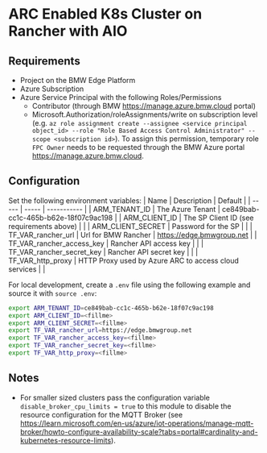 # ARC Enabled K8s Cluster on Rancher with AIO

## Requirements
- Project on the BMW Edge Platform
- Azure Subscription
- Azure Service Principal with the following Roles/Permissions
    - Contributor (through BMW https://manage.azure.bmw.cloud portal)
    - Microsoft.Authorization/roleAssignments/write on subscription level (e.g. `az role assignment create --assignee <service principal object_id> --role "Role Based Access Control Administrator" --scope <subscription id>`). To assign this permission, temporary role `FPC Owner` needs to be requested through the BMW Azure portal https://manage.azure.bmw.cloud.

## Configuration
Set the following environment variables:
| Name          | Description | Default     |
| -----         | -----       | ----------- |
| ARM_TENANT_ID | The Azure Tenant | ce849bab-cc1c-465b-b62e-18f07c9ac198 |
| ARM_CLIENT_ID | The SP Client ID (see requirements above) | |
| ARM_CLIENT_SECRET | Password for the SP | |
| TF_VAR_rancher_url | Url for BMW Rancher | https://edge.bmwgroup.net |
| TF_VAR_rancher_access_key | Rancher API access key | |
| TF_VAR_rancher_secret_key | Rancher API secret key | |
| TF_VAR_http_proxy | HTTP Proxy used by Azure ARC to access cloud services | |

For local development, create a `.env` file using the following example and source it with `source .env`:
```sh
export ARM_TENANT_ID=ce849bab-cc1c-465b-b62e-18f07c9ac198
export ARM_CLIENT_ID=<fillme>
export ARM_CLIENT_SECRET=<fillme>
export TF_VAR_rancher_url=https://edge.bmwgroup.net
export TF_VAR_rancher_access_key=<fillme>
export TF_VAR_rancher_secret_key=<fillme>
export TF_VAR_http_proxy=<fillme>
```

## Notes
- For smaller sized clusters pass the configuration variable `disable_broker_cpu_limits = true` to this module to disable the resource configuration for the MQTT Broker (see https://learn.microsoft.com/en-us/azure/iot-operations/manage-mqtt-broker/howto-configure-availability-scale?tabs=portal#cardinality-and-kubernetes-resource-limits). 